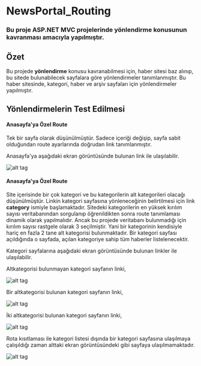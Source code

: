 # NewsPortal_Routing

<h3>Bu proje ASP.NET MVC projelerinde yönlendirme konusunun kavranması amacıyla yapılmıştır.</h3>

## Özet

Bu projede **yönlendirme** konusu kavranabilmesi için, haber sitesi baz alınıp, bu sitede bulunabilecek sayfalara göre yönlendirmeler tanımlanmıştır. Bu haber sitesinde, kategori, haber ve arşiv sayfaları için yönlendirmeler yapılmıştır.

## Yönlendirmelerin Test Edilmesi

#### Anasayfa'ya Özel Route

Tek bir sayfa olarak düşünülmüştür. Sadece içeriği değişip, sayfa sabit olduğundan route ayarlarında doğrudan link tanımlanmıştır.

Anasayfa'ya aşağıdaki ekran görüntüsünde bulunan link ile ulaşılabilir.

![alt tag](https://github.com/bsokat/NewsPortal_Routing/blob/master/Source/HomePage1.png)

#### Anasayfa'ya Özel Route

Site içerisinde bir çok kategori ve bu kategorilerin alt kategorileri olacağı düşünülmüştür. Linkin kategori sayfasına yönleneceğinin belirtilmesi için link **category** ismiyle başlamaktadır. Sitedeki kategorilerin en yüksek kırılım sayısı veritabanından sorgulanıp öğrenildikten sonra route tanımlaması dinamik olarak yapılmalıdır. Ancak bu projede veritabanı bulunmadığı için kırılım sayısı rastgele olarak 3 seçilmiştir. Yani bir kategorinin kendisiyle hariç en fazla 2 tane alt kategorisi bulunmaktadır. Bir kategori sayfası açıldığında o sayfada, açılan kategoriye sahip tüm haberler listelenecektir.

Kategori sayfalarına aşağıdaki ekran görüntüsünde bulunan linkler ile ulaşılabilir.

Altkategorisi bulunmayan kategori sayfanın linki,

![alt tag](https://github.com/bsokat/NewsPortal_Routing/blob/master/Source/Category1.png)

Bir altkategorisi bulunan kategori sayfanın linki,

![alt tag](https://github.com/bsokat/NewsPortal_Routing/blob/master/Source/Category2.png)

İki altkategorisi bulunan kategori sayfanın linki,

![alt tag](https://github.com/bsokat/NewsPortal_Routing/blob/master/Source/Category3.png)

Rota kısıtlaması ile kategori listesi dışında bir kategori sayfasına ulaşılmaya çalışıldığı zaman alttaki ekran görüntüsündeki gibi sayfaya ulaşılmamaktadır.

![alt tag](https://github.com/bsokat/NewsPortal_Routing/blob/master/Source/Category4.png)